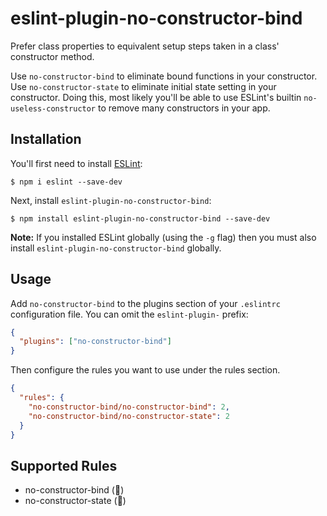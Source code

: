 # eslint-plugin-no-constructor-bind

Prefer class properties to equivalent setup steps taken in a class' constructor method.

Use `no-constructor-bind` to eliminate bound functions in your constructor.
Use `no-constructor-state` to eliminate initial state setting in your constructor.
Doing this, most likely you'll be able to use ESLint's builtin `no-useless-constructor` to remove many constructors in your app.

## Installation

You'll first need to install [ESLint](http://eslint.org):

```
$ npm i eslint --save-dev
```

Next, install `eslint-plugin-no-constructor-bind`:

```
$ npm install eslint-plugin-no-constructor-bind --save-dev
```

**Note:** If you installed ESLint globally (using the `-g` flag) then you must also install `eslint-plugin-no-constructor-bind` globally.

## Usage

Add `no-constructor-bind` to the plugins section of your `.eslintrc` configuration file. You can omit the `eslint-plugin-` prefix:

```json
{
  "plugins": ["no-constructor-bind"]
}
```

Then configure the rules you want to use under the rules section.

```json
{
  "rules": {
    "no-constructor-bind/no-constructor-bind": 2,
    "no-constructor-bind/no-constructor-state": 2
  }
}
```

## Supported Rules

* no-constructor-bind (:wrench:)
* no-constructor-state (:wrench:)
